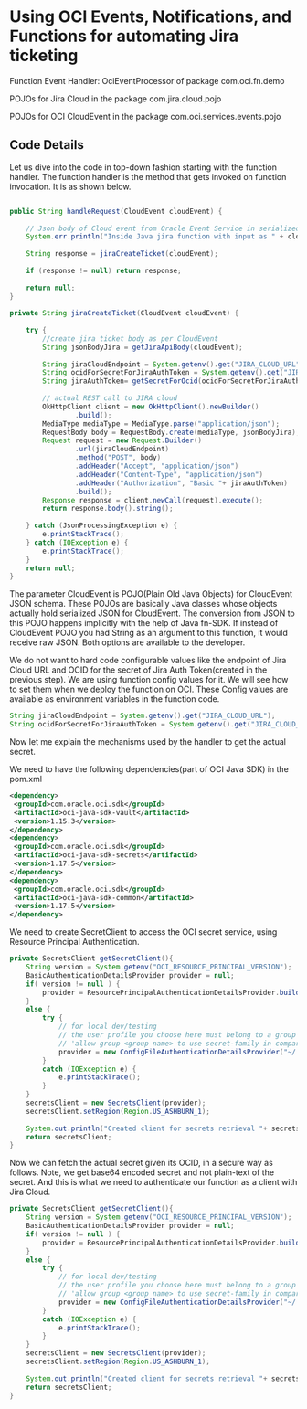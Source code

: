 # Using OCI Events, Notifications, and Functions for automating Jira ticketing

Function Event Handler: OciEventProcessor of package com.oci.fn.demo

POJOs for Jira Cloud in the package com.jira.cloud.pojo

POJOs for OCI CloudEvent in the package com.oci.services.events.pojo

## Code Details

Let us dive into the code in top-down fashion starting with the function handler. The function handler is the method that gets invoked on function invocation. It is as shown below.
```Java

public String handleRequest(CloudEvent cloudEvent) {
 
    // Json body of Cloud event from Oracle Event Service in serialized into cloudEvent object by Fn SDK implicitly
    System.err.println("Inside Java jira function with input as " + cloudEvent.getEventType() + "  " + cloudEvent.getData().getResourceName());
 
    String response = jiraCreateTicket(cloudEvent);
 
    if (response != null) return response;
 
    return null;
}
 
private String jiraCreateTicket(CloudEvent cloudEvent) {
 
    try {
        //create jira ticket body as per CloudEvent
        String jsonBodyJira = getJiraApiBody(cloudEvent);
 
        String jiraCloudEndpoint = System.getenv().get("JIRA_CLOUD_URL");
        String ocidForSecretForJiraAuthToken = System.getenv().get("JIRA_CLOUD_SECRET_OCID");
        String jiraAuthToken= getSecretForOcid(ocidForSecretForJiraAuthToken); // base64 encoded form of <YourJiraUsername:YourJiraAuthToken>
 
        // actual REST call to JIRA cloud
        OkHttpClient client = new OkHttpClient().newBuilder()
                .build();
        MediaType mediaType = MediaType.parse("application/json");
        RequestBody body = RequestBody.create(mediaType, jsonBodyJira);
        Request request = new Request.Builder()
                .url(jiraCloudEndpoint)
                .method("POST", body)
                .addHeader("Accept", "application/json")
                .addHeader("Content-Type", "application/json")
                .addHeader("Authorization", "Basic "+ jiraAuthToken)
                .build();
        Response response = client.newCall(request).execute();
        return response.body().string();
 
    } catch (JsonProcessingException e) {
        e.printStackTrace();
    } catch (IOException e) {
        e.printStackTrace();
    }
    return null;
}
```

The parameter CloudEvent is POJO(Plain Old Java Objects) for CloudEvent JSON schema. These POJOs are basically Java classes whose objects actually hold serialized JSON for CloudEvent. The conversion from JSON to this POJO happens implicitly with the help of Java fn-SDK. If instead of CloudEvent POJO you had String as an argument to this function, it would receive raw JSON. Both options are available to the developer.

We do not want to hard code configurable values like the endpoint of Jira Cloud URL and OCID for the secret of Jira Auth Token(created in the previous step). We are using function config values for it. We will see how to set them when we deploy the function on OCI. These Config values are available as environment variables in the function code.

```Java
String jiraCloudEndpoint = System.getenv().get("JIRA_CLOUD_URL");
String ocidForSecretForJiraAuthToken = System.getenv().get("JIRA_CLOUD_SECRET_OCID");
```

Now let me explain the mechanisms used by the handler to get the actual secret.

We need to have the following dependencies(part of OCI Java SDK) in the pom.xml
```xml
<dependency>
 <groupId>com.oracle.oci.sdk</groupId>
 <artifactId>oci-java-sdk-vault</artifactId>
 <version>1.15.3</version>
</dependency>
<dependency>
 <groupId>com.oracle.oci.sdk</groupId>
 <artifactId>oci-java-sdk-secrets</artifactId>
 <version>1.17.5</version>
</dependency>
<dependency>
 <groupId>com.oracle.oci.sdk</groupId>
 <artifactId>oci-java-sdk-common</artifactId>
 <version>1.17.5</version>
</dependency>
```

We need to create SecretClient to access the OCI secret service, using Resource Principal Authentication.


```Java
private SecretsClient getSecretClient(){
    String version = System.getenv("OCI_RESOURCE_PRINCIPAL_VERSION");
    BasicAuthenticationDetailsProvider provider = null;
    if( version != null ) {
        provider = ResourcePrincipalAuthenticationDetailsProvider.builder().build();
    }
    else {
        try {
            // for local dev/testing
            // the user profile you choose here must belong to a group with these Authorizations in a policy, unless the user is Admin
            // 'allow group <group name> to use secret-family in compartment < of your secret>'
            provider = new ConfigFileAuthenticationDetailsProvider("~/.oci/config", "nonAdmin");
        }
        catch (IOException e) {
            e.printStackTrace();
        }
    }
    secretsClient = new SecretsClient(provider);
    secretsClient.setRegion(Region.US_ASHBURN_1);
 
    System.out.println("Created client for secrets retrieval "+ secretsClient);
    return secretsClient;
}
```

Now we can fetch the actual secret given its OCID, in a secure way as follows. Note, we get base64 encoded secret and not plain-text of the secret. And this is what we need to authenticate our function as a client with Jira Cloud.

```Java
private SecretsClient getSecretClient(){
    String version = System.getenv("OCI_RESOURCE_PRINCIPAL_VERSION");
    BasicAuthenticationDetailsProvider provider = null;
    if( version != null ) {
        provider = ResourcePrincipalAuthenticationDetailsProvider.builder().build();
    }
    else {
        try {
            // for local dev/testing
            // the user profile you choose here must belong to a group with these Authorizations in a policy, unless the user is Admin
            // 'allow group <group name> to use secret-family in compartment < of your secret>'
            provider = new ConfigFileAuthenticationDetailsProvider("~/.oci/config", "nonAdmin");
        }
        catch (IOException e) {
            e.printStackTrace();
        }
    }
    secretsClient = new SecretsClient(provider);
    secretsClient.setRegion(Region.US_ASHBURN_1);
 
    System.out.println("Created client for secrets retrieval "+ secretsClient);
    return secretsClient;
}

```




